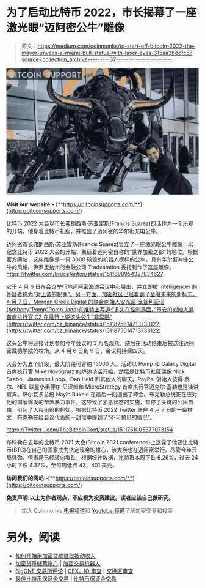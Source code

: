 # 为了启动比特币 2022，市长揭幕了一座激光眼“迈阿密公牛”雕像

> 原文：<https://medium.com/coinmonks/to-start-off-bitcoin-2022-the-mayor-unveils-a-miami-bull-statue-with-laser-eyes-315aa3bddfc5?source=collection_archive---------37----------------------->

![](img/c0d8ae45be4ff678ba19f802d40ad3f5.png)

**Visit our website:-** [**https://bitcoinsupports.com/**](https://bitcoinsupports.com/)

比特币 2022 大会以市长弗朗西斯·苏亚雷斯(Francis Suarez)的话作为一个乐观的开端，他身着比特币礼服，并推出了迈阿密的华尔街充电公牛。

迈阿密市长弗朗西斯·苏亚雷斯(Francis Suarez)竖立了一座激光眼公牛雕像，以纪念比特币 2022 大会的开始，象征着迈阿密自称的“世界加密之都”的地位。根据官方网站，这座雕像是一只 3000 磅重的机器人模样的公牛，具有华尔街冲锋公牛的风格。佛罗里达州的金融公司 Tradestation 委托制作了这座雕像。https://twitter.com/brucefenton/status/1511688954327834627

[它于 4 月 6 日在会议举行地迈阿密海滩会议中心展出，并立即被 Intelligencer 的怀疑者称为“对上帝的犯罪”。另一方面，加密社区已经看到了金融未来的新标志。4 月 7 日，Morgan Creek Digital 的联合创始人安东尼·庞普利亚诺(Anthony“Pomp”Pomp liano)在推特上写道:“多头在控制局面。”币安的创始人兼首席执行官 CZ 在推特上说这头公牛“非常酷”](https://twitter.com/brucefenton/status/1511688954327834627) [https://twitter.com/cz_binance/status/1511875614713733122](https://twitter.com/cz_binance/status/1511875614713733122)

这头公牛将迎接计划参加今年会议的 3 万名观众，随后在活动结束后被送往迈阿密戴德学院的牧场。从 4 月 6 日到 9 日，会议将持续四天。

大会分为五个阶段，最大阶段可容纳 15000 人。活动以 Pomp 和 Galaxy Digital 首席执行官 Mike Novogratz 的炉边谈话开始，然后是比特币社区偶像 Nick Szabo、Jameson Lopp、Dan Held 和其他人的聊天。PayPal 创始人彼得·泰尔、NFL 球星小奥德尔·贝汉姆和 MicroStrategy 首席执行官迈克尔·塞勒也是演讲嘉宾。萨尔瓦多总统 Nayib Bukele 在最后一刻退出了峰会。布克勒总统正在应对他的国家爆发的帮派暴力事件，这导致了紧急状态的实施，暂停了关键的公民自由，引起了人权组织的担忧。根据比特币 2022 Twitter 账户 4 月 7 日的一条推文，布克勒在给会议代表的一封信中提到了“不可预见的情况”。

[https://Twitter . com/TheBitcoinConf/status/1511751005377073154](https://twitter.com/TheBitcoinConf/status/1511751005377073154)

布科勒在去年的比特币 2021 大会(Bitcoin 2021 conference)上透露了他要让比特币(BTC)在自己的国家成为法定现金的雄心，该大会也在迈阿密举行。尽管今年开局强劲，但市场已经转向看跌，根据统计数据，比特币本周下跌 6.26%，过去 24 小时下跌 4.37%，至每周低点 43，401 美元。

**访问我们的网站:-**[**https://bitcoinsupports.com/**](https://bitcoinsupports.com/)

**免责声明:以上为作者观点，不应视为投资建议。读者应该自己做研究。**

> 加入 Coinmonks [电报频道](https://t.me/coincodecap)和 [Youtube 频道](https://www.youtube.com/c/coinmonks/videos)了解加密交易和投资

# 另外，阅读

*   [如何开始用加密贷款赚取被动收入](https://coincodecap.com/passive-income-crypto-lending)
*   [加密货币储蓄账户](/coinmonks/cryptocurrency-savings-accounts-be3bc0feffbf) | [加密交易机器人](https://coincodecap.com/best-crypto-trading-bots)
*   [BigONE 交易所评论](/coinmonks/bigone-exchange-review-64705d85a1d4) | [CEX。IO 审查](https://coincodecap.com/cex-io-review) | [交换区审查](/coinmonks/swapzone-review-crypto-exchange-data-aggregator-e0ad78e55ed7)
*   [最佳比特币保证金交易](/coinmonks/bitcoin-margin-trading-exchange-bcbfcbf7b8e3) | [比特币保证金交易](https://coincodecap.com/bityard-margin-trading)